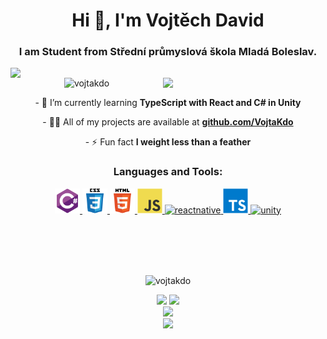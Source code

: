 <h1 align="center">Hi 👋, I'm Vojtěch David</h1>
<h3 align="center">I am Student from Střední průmyslová škola Mladá Boleslav.</h3>

<div display="flex">
<img src="https://github.com/VojtaKdo/VojtaKdo/blob/main/my-honest-reaction-my.gif" width="260px" align="left" />
<img src="https://github.com/VojtaKdo/VojtaKdo/blob/main/my-honest-reaction-my.gif" width="260px" align="right"/>
<p align="center"> <img src="https://komarev.com/ghpvc/?username=vojtakdo&label=Profile%20views&color=0e75b6&style=flat" alt="vojtakdo" /> </p>
<p align="center">- 🌱 I’m currently learning <b>TypeScript with React and C# in Unity</b></p>

<p align="center">- 👨‍💻 All of my projects are available at <a href="https://github.com/VojtaKdo/VojtaKdo/projects?query=is%3Aopen](https://github.com/VojtaKdo/VojtaKdo/projects?query=is%3Aopen"><b>github.com/VojtaKdo</b></a></p>

<p align="center">- ⚡ Fun fact <b>I weight less than a feather</b></p>
</div>
<h3 align="center">Languages and Tools:</h3>
<p align="center"> <a href="https://www.w3schools.com/cs/" target="_blank" rel="noreferrer"> <img src="https://raw.githubusercontent.com/devicons/devicon/master/icons/csharp/csharp-original.svg" alt="csharp" width="40" height="40"/> </a> <a href="https://www.w3schools.com/css/" target="_blank" rel="noreferrer"> <img src="https://raw.githubusercontent.com/devicons/devicon/master/icons/css3/css3-original-wordmark.svg" alt="css3" width="40" height="40"/> </a> <a href="https://www.w3.org/html/" target="_blank" rel="noreferrer"> <img src="https://raw.githubusercontent.com/devicons/devicon/master/icons/html5/html5-original-wordmark.svg" alt="html5" width="40" height="40"/> </a> <a href="https://developer.mozilla.org/en-US/docs/Web/JavaScript" target="_blank" rel="noreferrer"> <img src="https://raw.githubusercontent.com/devicons/devicon/master/icons/javascript/javascript-original.svg" alt="javascript" width="40" height="40"/> </a> <a href="https://reactnative.dev/" target="_blank" rel="noreferrer"> <img src="https://reactnative.dev/img/header_logo.svg" alt="reactnative" width="40" height="40"/> </a> <a href="https://www.typescriptlang.org/" target="_blank" rel="noreferrer"> <img src="https://raw.githubusercontent.com/devicons/devicon/master/icons/typescript/typescript-original.svg" alt="typescript" width="40" height="40"/> </a> <a href="https://unity.com/" target="_blank" rel="noreferrer"><img src="https://www.vectorlogo.zone/logos/unity3d/unity3d-icon.svg" alt="unity" width="40" height="40"/> </a> </p><br><br><br><br>
<p align="center"><img src="https://github-readme-streak-stats.herokuapp.com/?user=vojtakdo&" alt="vojtakdo"/>
<div display="flex" align="center">
  <img src="https://media.discordapp.net/attachments/1003766772194881587/1159156044170268703/81f868.gif?ex=651edbb1&is=651d8a31&hm=e63b8e041f96f39ff6869d763bd607ec1591d00166b0cbc12ec66486ae3d941a&"/>
  <img src="https://github.com/VojtaKdo/VojtaKdo/assets/115611828/929d4af9-01d6-432b-a98a-ae3c21fa4c9d" width="500px"/>
 </div>

<div align="center"><img src="https://i.imgflip.com/6xjh9r.jpg" width="360px"/></div>

<div display="flex" align="center">
  <img src="https://cdn.discordapp.com/attachments/839869467387101225/1097184813691195514/7icsij.gif"/>
</div>



